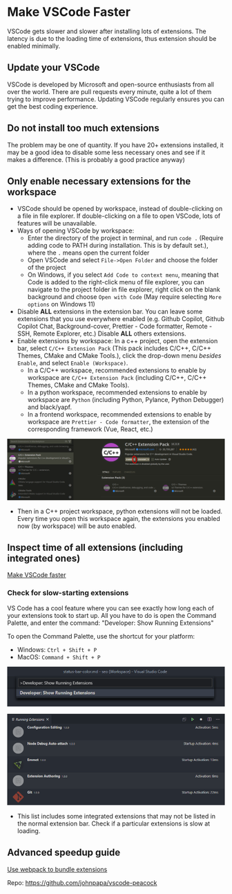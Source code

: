 # Make VSCode Faster

VSCode gets slower and slower after installing lots of extensions. The latency is due to the loading time of extensions, thus extension should be enabled minimally.

## Update your VSCode

VSCode is developed by Microsoft and open-source enthusiasts from all over the world. There are pull requests every minute, quite a lot of them trying to improve performance. Updating VSCode regularly ensures you can get the best coding experience.

## Do not install too much extensions

The problem may be one of quantity. If you have 20+ extensions installed, it may be a good idea to disable some less necessary ones and see if it makes a difference. (This is probably a good practice anyway)

## Only enable necessary extensions for the workspace

- VSCode should be opened by workspace, instead of double-clicking on a file in file explorer. If double-clicking on a file to open VSCode, lots of features will be unavailable.
- Ways of opening VSCode by workspace:
  - Enter the directory of the project in terminal, and run `code .` (Require adding code to PATH during installation. This is by default set.), where the `.` means open the current folder
  - Open VSCode and select `File->Open Folder` and choose the folder of the project
  - On Windows, if you select `Add Code to context menu`, meaning that Code is added to the right-click menu of file explorer, you can navigate to the project folder in file explorer, right click on the blank background and choose `Open with Code` (May require selecting `More options` on Windows 11)
- Disable **ALL** extensions in the extension bar. You can leave some extensions that you use everywhere enabled (e.g. Github Copilot, Github Copilot Chat, Background-cover, Prettier - Code formatter, Remote - SSH, Remote Explorer, etc.) Disable **ALL** others extensions.
- Enable extensions by workspace: In a c++ project, open the extension bar, select `C/C++ Extension Pack` (This pack includes C/C++, C/C++ Themes, CMake and CMake Tools.), click the drop-down menu *besides* `Enable`, and select `Enable (Workspace)`.
  - In a C/C++ workspace, recommended extensions to enable by workspace are `C/C++ Extension Pack` (including C/C++, C/C++ Themes, CMake and CMake Tools).
  - In a python workspace, recommended extensions to enable by workspace are `Python` (including Python, Pylance, Python Debugger) and black/yapf.
  - In a frontend workspace, recommended extensions to enable by workspace are `Prettier - Code formatter`, the extension of the corresponding framework (Vue, React, etc.)

<img src="./assets/image-20241117152544109.png" alt="image-20241117152544109" style="zoom:67%;" />

- Then in a C++ project workspace, python extensions will not be loaded. Every time you open this workspace again, the extensions you enabled now (by workspace) will be auto enabled.

## Inspect time of all extensions (including integrated ones)

[Make VSCode faster](https://vscode.one/make-vscode-faster/)

### Check for slow-starting extensions

VS Code has a cool feature where you can see exactly how long each of your extensions took to start up. All you have to do is open the Command Palette, and enter the command: "Developer: Show Running Extensions"

To open the Command Palette, use the shortcut for your platform:

- Windows: `Ctrl + Shift + P`
- MacOS: `Command + Shift + P`

![Show Running Extensions - VSCode](./assets/show-running-extensions.png)

<img src="./assets/vscode-running-extensions.png" alt="VSCode Running Extensions" style="zoom:67%;" />

- This list includes some integrated extensions that may not be listed in the normal extension bar. Check if a particular extensions is slow at loading.

## Advanced speedup guide

[Use webpack to bundle extensions](https://dev.to/azure/is-your-vs-code-extension-slow-heres-how-to-speed-it-up-4d66)

Repo: https://github.com/johnpapa/vscode-peacock